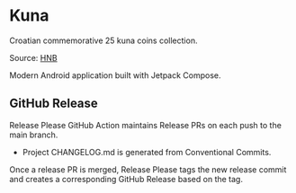 # Kuna

Croatian commemorative 25 kuna coins collection.

Source: [HNB](https://www.hnb.hr/en/currency/kuna/coins/commemorative-coins-in-circulation)

Modern Android application built with Jetpack Compose.

## GitHub Release

Release Please GitHub Action maintains Release PRs on each push to the main branch.

* Project CHANGELOG.md is generated from Conventional Commits.

Once a release PR is merged, Release Please tags the new release commit and creates a corresponding
GitHub Release based on the tag.
